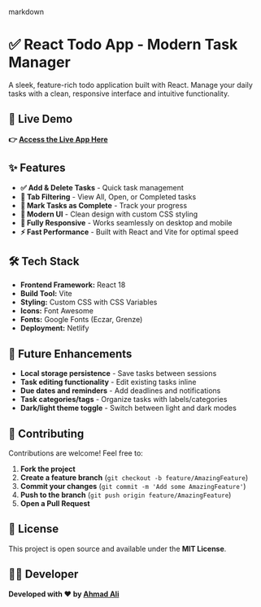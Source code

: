markdown
# ✅ React Todo App - Modern Task Manager

A sleek, feature-rich todo application built with React. Manage your daily tasks with a clean, responsive interface and intuitive functionality.
## 🚀 Live Demo

**👉 [Access the Live App Here](https://project-the-todo-app.netlify.app/)**

## ✨ Features

- **✅ Add & Delete Tasks** - Quick task management
- **📂 Tab Filtering** - View All, Open, or Completed tasks
- **🎯 Mark Tasks as Complete** - Track your progress
- **🎨 Modern UI** - Clean design with custom CSS styling
- **📱 Fully Responsive** - Works seamlessly on desktop and mobile
- **⚡ Fast Performance** - Built with React and Vite for optimal speed

## 🛠️ Tech Stack

- **Frontend Framework:** React 18
- **Build Tool:** Vite
- **Styling:** Custom CSS with CSS Variables
- **Icons:** Font Awesome
- **Fonts:** Google Fonts (Eczar, Grenze)
- **Deployment:** Netlify

## 🔮 Future Enhancements

- **Local storage persistence** - Save tasks between sessions
- **Task editing functionality** - Edit existing tasks inline
- **Due dates and reminders** - Add deadlines and notifications  
- **Task categories/tags** - Organize tasks with labels/categories
- **Dark/light theme toggle** - Switch between light and dark modes

## 🤝 Contributing

Contributions are welcome! Feel free to:

1. **Fork the project**
2. **Create a feature branch** (`git checkout -b feature/AmazingFeature`)
3. **Commit your changes** (`git commit -m 'Add some AmazingFeature'`)
4. **Push to the branch** (`git push origin feature/AmazingFeature`)
5. **Open a Pull Request**

## 📄 License

This project is open source and available under the **MIT License**.

## 👨‍💻 Developer

**Developed with ❤️ by [Ahmad Ali](https://github.com/ahmadalikabaldev)**

